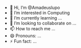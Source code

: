 - 👋 Hi, I’m @Amadeuslupo
- 👀 I’m interested in Computing
- 🌱 I’m currently learning ...
- 💞️ I’m looking to collaborate on ...
- 📫 How to reach me ...
- 😄 Pronouns: ...
- ⚡ Fun fact: ...

<!---
Amadeuslupo/Amadeuslupo is a ✨ special ✨ repository because its `README.md` (this file) appears on your GitHub profile.
You can click the Preview link to take a look at your changes.
--->
